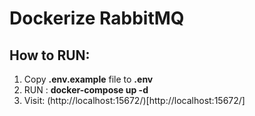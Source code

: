 # Dockerize RabbitMQ 


## How to RUN: 
1. Copy **.env.example** file to **.env**
2. RUN : **docker-compose up -d**
3. Visit: (http://localhost:15672/)[http://localhost:15672/]